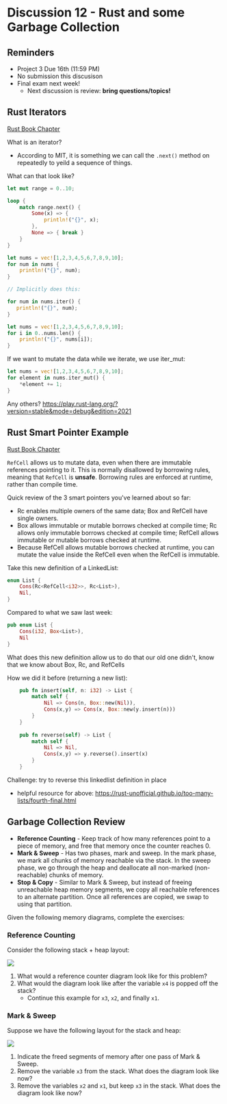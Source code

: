 # Discussion 12 - Rust and some Garbage Collection

## Reminders
- Project 3 Due 16th (11:59 PM)
- No submission this discusison
- Final exam next week!
    - Next discussion is review: **bring questions/topics!**

## Rust Iterators
[Rust Book Chapter](https://doc.rust-lang.org/book/ch13-02-iterators.html)

What is an iterator? 

- According to MIT, it is something we can call the `.next()` method on repeatedly to yeild a sequence of things. 

What can that look like?

```rust
let mut range = 0..10;

loop {
    match range.next() {
        Some(x) => {
            println!("{}", x);
        },
        None => { break }
    }
}
```

```rust
let nums = vec![1,2,3,4,5,6,7,8,9,10];
for num in nums {
    println!("{}", num);
}

// Implicitly does this:

for num in nums.iter() {
   println!("{}", num);
}

```

```rust
let nums = vec![1,2,3,4,5,6,7,8,9,10];
for i in 0..nums.len() {
    println!("{}", nums[i]);
}
```

If we want to mutate the data while we iterate, we use iter_mut:

```rust
let nums = vec![1,2,3,4,5,6,7,8,9,10];
for element in nums.iter_mut() {
    *element += 1;
}
```

Any others?
https://play.rust-lang.org/?version=stable&mode=debug&edition=2021

## Rust Smart Pointer Example
[Rust Book Chapter](https://doc.rust-lang.org/book/ch15-05-interior-mutability.html)

`RefCell` allows us to mutate data, even when there are immutable references pointing to it. This is normally disallowed by borrowing rules, meaning that `RefCell` is **unsafe**. Borrowing rules are enforced at runtime, rather than compile time.

Quick review of the 3 smart pointers you've learned about so far: 
- Rc<T> enables multiple owners of the same data; Box<T> and RefCell<T> have single owners.
- Box<T> allows immutable or mutable borrows checked at compile time; Rc<T> allows only immutable borrows checked at compile time; RefCell<T> allows immutable or mutable borrows checked at runtime.
- Because RefCell<T> allows mutable borrows checked at runtime, you can mutate the value inside the RefCell<T> even when the RefCell<T> is immutable.

Take this new definition of a LinkedList: 
```rust
enum List {
    Cons(Rc<RefCell<i32>>, Rc<List>),
    Nil,
}
```

Compared to what we saw last week:
```rust
pub enum List {
    Cons(i32, Box<List>),
    Nil
}
```

What does this new definition allow us to do that our old one didn't, know that we know about Box, Rc, and RefCells

How we did it before (returning a new list):

```rust
    pub fn insert(self, n: i32) -> List {
        match self {
            Nil => Cons(n, Box::new(Nil)),
            Cons(x,y) => Cons(x, Box::new(y.insert(n)))
        }
    }
    
    pub fn reverse(self) -> List {
        match self {
            Nil => Nil,
            Cons(x,y) => y.reverse().insert(x)
        }
    }
```

Challenge: try to reverse this linkedlist definition in place
- helpful resource for above: https://rust-unofficial.github.io/too-many-lists/fourth-final.html


## Garbage Collection Review

* **Reference Counting** - Keep track of how many references point to a piece of memory, and free that memory once the counter reaches 0.
* **Mark & Sweep** - Has two phases, mark and sweep. In the mark phase, we mark all chunks of memory reachable via the stack. In the sweep phase, we go through the heap and deallocate all non-marked (non-reachable) chunks of memory.
* **Stop & Copy** - Similar to Mark & Sweep, but instead of freeing unreachable heap memory segments, we copy all reachable references to an alternate partition. Once all references are copied, we swap to using that partition.

Given the following memory diagrams, complete the exercises:

### Reference Counting

Consider the following stack + heap layout:

![](./imgs/ref_count.png)


1. What would a reference counter diagram look like for this problem?
2. What would the diagram look like after the variable `x4` is popped off the stack?
   - Continue this example for `x3`, `x2`, and finally `x1`.

### Mark & Sweep

Suppose we have the following layout for the stack and heap:

![](./imgs/mark_sweep.png)

1. Indicate the freed segments of memory after one pass of Mark & Sweep.
2. Remove the variable `x3` from the stack. What does the diagram look like now?
3. Remove the variables `x2` and `x1`, but keep `x3` in the stack. What does the diagram look like now?
